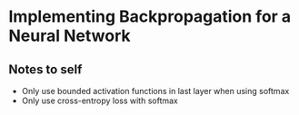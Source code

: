 # Implementing Backpropagation for a Neural Network

## Notes to self

- Only use bounded activation functions in last layer when using softmax
- Only use cross-entropy loss with softmax
